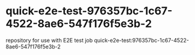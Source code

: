 # quick-e2e-test-976357bc-1c67-4522-8ae6-547f176f5e3b-2
repository for use with E2E test job quick-e2e-test:976357bc-1c67-4522-8ae6-547f176f5e3b-2
